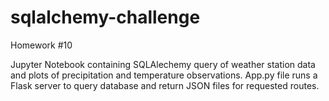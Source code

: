 # sqlalchemy-challenge
Homework #10

Jupyter Notebook containing SQLAlechemy query of weather station data and plots of precipitation and temperature observations. App.py file runs a Flask server to query database and return JSON files for requested routes.